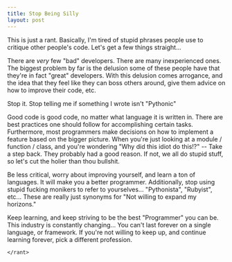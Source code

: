 ```yaml
---
title: Stop Being Silly
layout: post
---
```


This is just a rant. Basically, I'm tired of stupid phrases people use to
critique other people's code. Let's get a few things straight...

There are *very* few "bad" developers. There are many inexperienced ones. The
biggest problem by far is the delusion some of these people have that they're
in fact "great" developers. With this delusion comes arrogance, and the idea
that they feel like they can boss others around, give them advice on how to
improve their code, etc.

Stop it. Stop telling me if something I wrote isn't "Pythonic"

Good code is good code, no matter what language it is written in. There are
best practices one should follow for accomplishing certain tasks. Furthermore,
most programmers make decisions on how to implement a feature based on the
bigger picture. When you're just looking at a module / function / class, and
you're wondering "Why did this idiot do this!?" -- Take a step back. They
probably had a good reason. If not, we all do stupid stuff, so let's cut the
holier than thou bullshit.

Be less critical, worry about improving yourself, and learn a ton of languages.
It will make you a better programmer. Additionally, stop using stupid fucking
monikers to refer to yourselves... "Pythonista", "Rubyist", etc... These are
really just synonyms for "Not willing to expand my horizons."

Keep learning, and keep striving to be the best "Programmer" you can be. This
industry is constantly changing... You can't last forever on a single language,
or framework. If you're not willing to keep up, and continue learning forever,
pick a different profession.

`</rant>`
